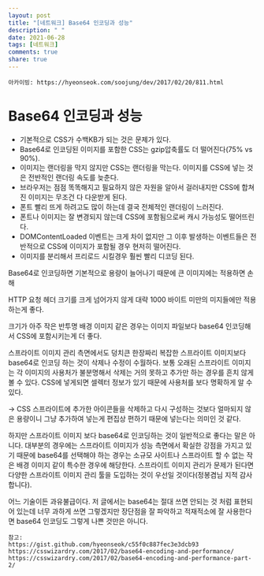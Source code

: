 ```yaml
---
layout: post
title: "[네트워크] Base64 인코딩과 성능"
description: " "
date: 2021-06-28
tags: [네트워크]
comments: true
share: true
---
```


`아카이빙: https://hyeonseok.com/soojung/dev/2017/02/20/811.html`

# Base64 인코딩과 성능

- 기본적으로 CSS가 수백KB가 되는 것은 문제가 있다.
- Base64로 인코딩된 이미지를 포함한 CSS는 gzip압축률도 더 떨어진다(75% vs 90%).
- 이미지는 랜더링을 막지 않지만 CSS는 랜더링을 막는다. 이미지를 CSS에 넣는 것은 전반적인 랜더링 속도를 늦춘다.
- 브라우저는 점점 똑똑해지고 필요하지 않은 자원을 알아서 걸러내지만 CSS에 합쳐진 이미지는 무조건 다 다운받게 된다.
- 폰트 빨리 뜨게 하려고도 많이 하는데 결국 전체적인 랜더링이 느러진다.
- 폰트나 이미지는 잘 변경되지 않는데 CSS에 포함됨으로써 캐시 가능성도 떨어뜨린다.
- DOMContentLoaded 이벤트는 크게 차이 없지만 그 이후 발생하는 이벤트들은 전반적으로 CSS에 이미지가 포함될 경우 현저히 떨어진다.
- 이미지를 분리해서 프리로드 시킬경우 훨씬 빨리 디코딩 된다.

Base64로 인코딩하면 기본적으로 용량이 늘어나기 때문에 큰 이미지에는 적용하면 손해

HTTP 요청 헤더 크기를 크게 넘어가지 않게 대략 1000 바이트 미만의 미지들에만 적용하는게 좋다.

크기가 아주 작은 반투명 배경 이미지 같은 경우는 이미지 파일보다 base64 인코딩해서 CSS에 포함시키는게 더 좋다.

스프라이트 이미지 관리 측면에서도 덩치큰 한장짜리 복잡한 스프라이트 이미지보다 base64로 인코딩 하는 것이 삭제나 수정이 수월하다. 보통 오래된 스프라이트 이미지는 각 이미지의 사용처가 불분명해서 삭제는 거의 못하고 추가만 하는 경우를 흔치 않게 볼 수 있다. CSS에 넣게되면 셀렉터 정보가 있기 때문에 사용처를 보다 명확하게 알 수 있다.

-> CSS 스프라이트에 추가한 아이콘들을 삭제하고 다시 구성하는 것보다 얼마되지 않은 용량이니 그냥 추가하여 넣는게 편집상 편하기 때문에 넣는다는 의미인 것 같다.

하지만 스프라이트 이미지 보다 base64로 인코딩하는 것이 일반적으로 좋다는 말은 아니다. 대부분의 경우에는 스프라이트 이미지가 성능 측면에서 확실한 강점을 가지고 있기 때문에 base64를 선택해야 하는 경우는 소규모 사이트나 스프라이트 할 수 없는 작은 배경 이미지 같이 특수한 경우에 해당한다. 스프라이트 이미지 관리가 문제가 된다면 다양한 스프라이트 이미지 관리 툴을 도입하는 것이 우선일 것이다(정봉겸님 지적 감사합니다).

어느 기술이든 과유불급이다. 저 글에서는 base64는 절대 쓰면 안되는 것 처럼 표현되어 있는데 너무 과하게 쓰면 그렇겠지만 장단점을 잘 파악하고 적재적소에 잘 사용한다면 base64 인코딩도 그렇게 나쁜 것만은 아니다.

```
참고:
https://gist.github.com/hyeonseok/c55f0c887fec3e3dcb93
https://csswizardry.com/2017/02/base64-encoding-and-performance/
https://csswizardry.com/2017/02/base64-encoding-and-performance-part-2/
```
